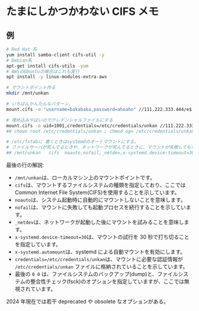 # たまにしかつかわない CIFS メモ

## 例

```sh
# Red Hat 系
yum install samba-client cifs-util -y
# Debian系
apt-get install cifs-utils -yum
# AWSのUbuntuの場合はこれも実行
apt install -y linux-modules-extra-aws

# マウントポイント作る
mkdir /mnt/unkan

# いちばんかんたんなパターン.
mount.cifs -o "username=bakabaka,password=ahoaho" //111.222.333.444/e$ /mnt/unkan

# 埋め込みやばいのでクレデンシャルファイルにする
mount.cifs -o uid=1001,credentials=/etc/credentials/unkan //111.222.333.444/e$ /mnt/unkan
## chown root /etc/credentials/unkan ; chmod og= /etc/credentials/unkan を忘れないこと

# /etc/fstabに 書くときはsystemdのオートマウントにする。
# ファイルサーバが死んでるときや、ネットワークが死んでるときに、マウントが失敗してもホストが起動できるようにする
## /mnt/unkan   cifs  noauto,nofail,_netdev,x-systemd.device-timeout=30,x-systemd.automount,credentials=/etc/credentials/unkan  0 0
```

最後の行の解説:

- `/mnt/unkan`は、ローカルマシン上のマウントポイントです。
- `cifs`は、マウントするファイルシステムの種類を指定しており、ここでは Common Internet File System(CIFS)を使用することを示しています。
- `noauto`は、システム起動時に自動的にマウントしないことを意味します。
- `nofail`は、マウントに失敗しても起動プロセスを続行することを示しています。
- `_netdev`は、ネットワークが起動した後にマウントを試みることを意味します。
- `x-systemd.device-timeout=30`は、マウントの試行を 30 秒で打ち切ることを指定しています。
- `x-systemd.automount`は、systemd による自動マウントを有効にします。
- `credentials=/etc/credentials/unkan`は、マウントに必要な認証情報が `/etc/credentials/unkan` ファイルに格納されていることを示しています。
- 最後の `0 0` は、ファイルシステムのバックアップ(dump)と、ファイルシステムの整合性チェック(fsck)のオプションを指定していますが、ここでは無視されています。

2024 年現在では若干 deprecated や obsolete なオプションがある。
